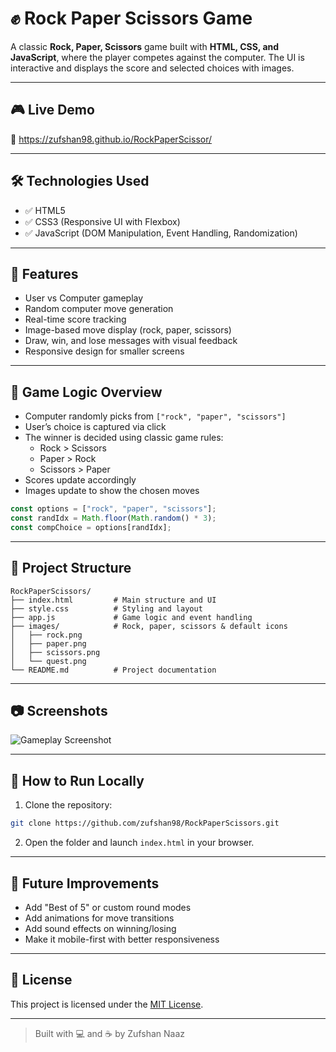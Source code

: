 # ✊ Rock Paper Scissors Game

A classic **Rock, Paper, Scissors** game built with **HTML, CSS, and JavaScript**, where the player competes against the computer. The UI is interactive and displays the score and selected choices with images.

---

## 🎮 Live Demo

🚀 https://zufshan98.github.io/RockPaperScissor/


---

## 🛠️ Technologies Used

- ✅ HTML5
- ✅ CSS3 (Responsive UI with Flexbox)
- ✅ JavaScript (DOM Manipulation, Event Handling, Randomization)

---

## 🎯 Features

- User vs Computer gameplay
- Random computer move generation
- Real-time score tracking
- Image-based move display (rock, paper, scissors)
- Draw, win, and lose messages with visual feedback
- Responsive design for smaller screens

---

## 🧠 Game Logic Overview

- Computer randomly picks from `["rock", "paper", "scissors"]`
- User’s choice is captured via click
- The winner is decided using classic game rules:
  - Rock > Scissors
  - Paper > Rock
  - Scissors > Paper
- Scores update accordingly
- Images update to show the chosen moves

```js
const options = ["rock", "paper", "scissors"];
const randIdx = Math.floor(Math.random() * 3);
const compChoice = options[randIdx];
````

---

## 📁 Project Structure

```
RockPaperScissors/
├── index.html         # Main structure and UI
├── style.css          # Styling and layout
├── app.js             # Game logic and event handling
├── images/            # Rock, paper, scissors & default icons
│   ├── rock.png
│   ├── paper.png
│   ├── scissors.png
│   └── quest.png
└── README.md          # Project documentation
```

---

## 📷 Screenshots

![Gameplay Screenshot](./images/rockpaperscissor.png)

---

## 🧪 How to Run Locally

1. Clone the repository:

```bash
git clone https://github.com/zufshan98/RockPaperScissors.git
```

2. Open the folder and launch `index.html` in your browser.

---

## 🚀 Future Improvements

* Add "Best of 5" or custom round modes
* Add animations for move transitions
* Add sound effects on winning/losing
* Make it mobile-first with better responsiveness

---

## 🧾 License

This project is licensed under the [MIT License](LICENSE).

---

> Built with 💻 and ☕ by Zufshan Naaz
